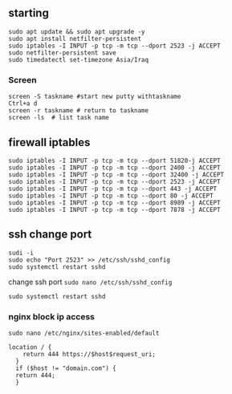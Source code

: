 ## starting
```
sudo apt update && sudo apt upgrade -y 
sudo apt install netfilter-persistent
sudo iptables -I INPUT -p tcp -m tcp --dport 2523 -j ACCEPT
sudo netfilter-persistent save
sudo timedatectl set-timezone Asia/Iraq
```

### Screen
```
screen -S taskname #start new putty withtaskname
Ctrl+a d
screen -r taskname # return to taskname
screen -ls  # list task name
```

## firewall iptables

```
sudo iptables -I INPUT -p tcp -m tcp --dport 51820-j ACCEPT
sudo iptables -I INPUT -p tcp -m tcp --dport 2400 -j ACCEPT
sudo iptables -I INPUT -p tcp -m tcp --dport 32400 -j ACCEPT
sudo iptables -I INPUT -p tcp -m tcp --dport 2523 -j ACCEPT
sudo iptables -I INPUT -p tcp -m tcp --dport 443 -j ACCEPT
sudo iptables -I INPUT -p tcp -m tcp --dport 80 -j ACCEPT
sudo iptables -I INPUT -p tcp -m tcp --dport 8989 -j ACCEPT
sudo iptables -I INPUT -p tcp -m tcp --dport 7878 -j ACCEPT
```

## ssh change port

```
sudi -i
sudo echo "Port 2523" >> /etc/ssh/sshd_config
sudo systemctl restart sshd
```

change ssh port 
`sudo nano /etc/ssh/sshd_config`

```
sudo systemctl restart sshd
```

### nginx block ip access
```
sudo nano /etc/nginx/sites-enabled/default 
```
```
location / {
    return 444 https://$host$request_uri;
  }
  if ($host != "domain.com") {
  return 444;
  }
```
